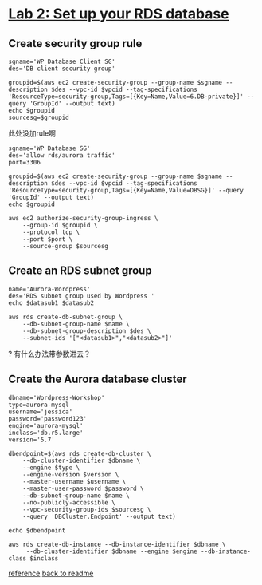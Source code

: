 # [Lab 2: Set up your RDS database]([url](https://catalog.us-east-1.prod.workshops.aws/workshops/3de93ad5-ebbe-4258-b977-b45cdfe661f1/en-US/database/lab2))
## Create security group rule

```
sgname='WP Database Client SG'
des='DB client security group'
```
```
groupid=$(aws ec2 create-security-group --group-name $sgname --description $des --vpc-id $vpcid --tag-specifications 'ResourceType=security-group,Tags=[{Key=Name,Value=6.DB-private}]' --query 'GroupId' --output text)
echo $groupid
sourcesg=$groupid
```
此处没加rule啊
```
sgname='WP Database SG'
des='allow rds/aurora traffic'
port=3306
```

```
groupid=$(aws ec2 create-security-group --group-name $sgname --description $des --vpc-id $vpcid --tag-specifications 'ResourceType=security-group,Tags=[{Key=Name,Value=DBSG}]' --query 'GroupId' --output text)
echo $groupid

aws ec2 authorize-security-group-ingress \
    --group-id $groupid \
    --protocol tcp \
    --port $port \
    --source-group $sourcesg
```
## Create an RDS subnet group
```
name='Aurora-Wordpress'
des='RDS subnet group used by Wordpress '
echo $datasub1 $datasub2
```
```
aws rds create-db-subnet-group \
    --db-subnet-group-name $name \
    --db-subnet-group-description $des \
    --subnet-ids '["<datasub1>","<datasub2>"]' 

```
? 有什么办法带参数进去？
## Create the Aurora database cluster
```
dbname='Wordpress-Workshop'
type=aurora-mysql
username='jessica'
password='password123'
engine='aurora-mysql'
inclass='db.r5.large'
version='5.7'
```

```
dbendpoint=$(aws rds create-db-cluster \
    --db-cluster-identifier $dbname \
    --engine $type \
    --engine-version $version \
    --master-username $username \
    --master-user-password $password \
    --db-subnet-group-name $name \
    --no-publicly-accessible \
    --vpc-security-group-ids $sourcesg \
    --query 'DBCluster.Endpoint' --output text)

echo $dbendpoint
```
```
aws rds create-db-instance --db-instance-identifier $dbname \
     --db-cluster-identifier $dbname --engine $engine --db-instance-class $inclass
```

[reference](https://docs.aws.amazon.com/AmazonRDS/latest/AuroraUserGuide/Aurora.CreateInstance.html)
[back to readme](readme.md)
